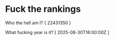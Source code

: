 # Fuck the rankings

Who the hell am I?
{ 22431350 }

What fucking year is it?
[ 2025-08-30T16:00:00Z ]
